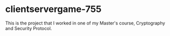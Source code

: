 # clientservergame-755
This is the project that I worked in one of my Master's course, Cryptography and Security Protocol.
